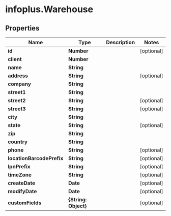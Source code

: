 # infoplus.Warehouse

## Properties
Name | Type | Description | Notes
------------ | ------------- | ------------- | -------------
**id** | **Number** |  | [optional] 
**client** | **Number** |  | 
**name** | **String** |  | 
**address** | **String** |  | [optional] 
**company** | **String** |  | 
**street1** | **String** |  | 
**street2** | **String** |  | [optional] 
**street3** | **String** |  | [optional] 
**city** | **String** |  | 
**state** | **String** |  | [optional] 
**zip** | **String** |  | 
**country** | **String** |  | 
**phone** | **String** |  | [optional] 
**locationBarcodePrefix** | **String** |  | [optional] 
**lpnPrefix** | **String** |  | [optional] 
**timeZone** | **String** |  | [optional] 
**createDate** | **Date** |  | [optional] 
**modifyDate** | **Date** |  | [optional] 
**customFields** | **{String: Object}** |  | [optional] 



